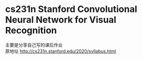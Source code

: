 # cs231n Stanford Convolutional Neural Network for Visual Recognition
主要是分享自己写的课后作业  
原地址 <http://cs231n.stanford.edu/2020/syllabus.html>
